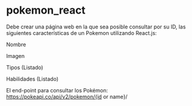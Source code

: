 # pokemon_react

Debe crear una página web en la que sea posible consultar por su ID, las siguientes características de un Pokemon utilizando React.js:

Nombre

Imagen

Tipos (Listado)

Habilidades (Listado)

El end-point para consultar los Pokémon: https://pokeapi.co/api/v2/pokemon/{id or name}/
